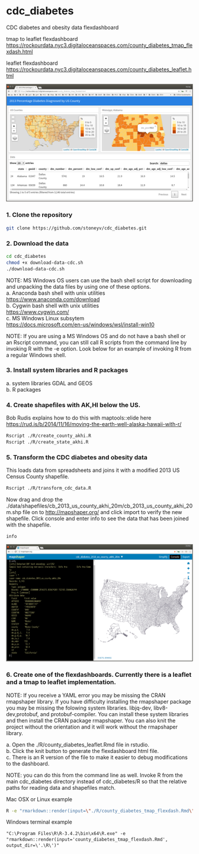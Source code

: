 # cdc_diabetes  
CDC diabetes and obesity data flexdashboard

tmap to leaflet flexdashboard  
https://rockourdata.nyc3.digitaloceanspaces.com/county_diabetes_tmap_flexdash.html    

leaflet flexdashboard  
https://rockourdata.nyc3.digitaloceanspaces.com/county_diabetes_leaflet.html  

<img src="images/2013_percentage_DM2_dx_by_county.png"/>

### 1. Clone the repository  
```bash
git clone https://github.com/stoneyv/cdc_diabetes.git
```
### 2. Download the data  
```bash
cd cdc_diabetes
chmod +x download-data-cdc.sh  
./download-data-cdc.sh
```
NOTE: MS Windows OS users can use the bash shell script for downloading and unpacking the data files by using one of these options.  
a. Anaconda bash shell with unix utilities  
https://www.anaconda.com/download  
b. Cygwin bash shell with unix utilities    
https://www.cygwin.com/  
c. MS Windows Linux subsytem   
https://docs.microsoft.com/en-us/windows/wsl/install-win10  

NOTE: If you are using a MS Windows OS and do not have a bash shell or an Rscript command, you can still call R scripts from the command line by invoking R with the -e option.  Look below for an example of invoking R from a regular Windows shell.

### 3. Install system libraries and R packages
a. system libraries GDAL and GEOS  
b. R packages  

### 4. Create shapefiles with AK,HI below the US.
Bob Rudis explains how to do this with maptools::elide here   
https://rud.is/b/2014/11/16/moving-the-earth-well-alaska-hawaii-with-r/  
```bash
Rscript ./R/create_county_akhi.R
Rscript ./R/create_state_akhi.R
```

### 5. Transform the CDC diabetes and obesity data
This loads data from spreadsheets and joins it with a modified 2013 US Census County shapefile.  
```bash
Rscript ./R/transform_cdc_data.R
```
Now drag and drop the ./data/shapefiles/cb_2013_us_county_akhi_20m/cb_2013_us_county_akhi_20m.shp file on to http://mapshaper.org/ and click import to verify the new shapefile.  Click console and enter info to see the data that has been joined with the shapefile.
```
info
```
<img src="images/screenshot_mapshaper_verify.png"/>

### 6. Create one of the flexdashboards.  Currently there is a leaflet and a tmap to leaflet implementation.
NOTE: If you receive a YAML error you may be missing the CRAN rmapshaper library.  If you have difficulty installing the rmapshaper package you may be missing the folowing system libraries. libjq-dev, libv8-dev,protobuf, and protobuf-compiler.  You can install these system libraries and then install the CRAN package rmapshaper.  You can also knit the project without the orientation and it will work without the rmapshaper library.  

a. Open the ./R/county_diabetes_leaflet.Rmd file in rstudio.  
b. Click the knit button to generate the flexdashboard html file.  
c. There is an R version of the file to make it easier to debug modifications to the dashboard.  

NOTE: you can do this from the command line as well. Invoke R from the main cdc_diabetes directory instead of cdc_diabetes/R so that the relative paths for reading data and shapefiles match.  

Mac OSX or Linux example  
```bash
R -e "rmarkdown::render(input=\"./R/county_diabetes_tmap_flexdash.Rmd\", output_dir=\"./R\")"
```
Windows terminal example  
```
"C:\Program Files\R\R-3.4.2\bin\x64\R.exe" -e "rmarkdown::render(input='county_diabetes_tmap_flexdash.Rmd', output_dir=\'.\R\')"
```

